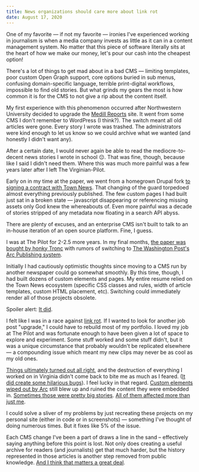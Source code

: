 ```yaml
---
title: News organizations should care more about link rot
date: August 17, 2020
---
```


One of my favorite — if not my favorite — ironies I've experienced working in journalism is when a media company invests as little as it can in a content management system. No matter that this piece of software literally sits at the heart of how we make our money, let's pour our cash into the cheapest option!

There's a lot of things to get mad about in a bad CMS — limiting templates, poor custom Open Graph support, core options buried in sub menus, confusing domain-specific language, terrible print-digital workflows, impossible to find old stories. But what grinds my gears the most is how common it is for the CMS to not give a rip about the content itself.

My first experience with this phenomenon occurred after Northwestern University decided to upgrade the [Medill Reports](https://news.medill.northwestern.edu/chicago/) site. It went from some CMS I don't remember to WordPress (I think?). The switch meant all old articles were gone. Every story I wrote was trashed. The administrators were kind enough to let us know so we could archive what we wanted (and honestly I didn't want any).

After a certain date, I would never again be able to read the mediocre-to-decent news stories I wrote in school 😔. That was fine, though, because like I said I didn't need them. Where this was much more painful was a few years later after I left The Virginian-Pilot.

Early on in my time at the paper, we went from a homegrown Drupal fork [to signing a contract with Town News](https://townnews.com/news_room/study-shows-that-townnews-coms-blox-cms-is-most-used-daily-newspaper-cms/article_d348b9a6-565f-11e5-9f65-b70fe7fc3b0c.html). That changing of the guard torpedoed almost everything previously published. The few custom pages I had built just sat in a broken state — javascript disappearing or referencing missing assets only God knew the whereabouts of. Even more painful was a decade of stories stripped of any metadata now floating in a search API abyss.

There are plenty of excuses, and an enterprise CMS isn't built to talk to an in-house iteration of an open source platform. Fine, I guess.

I was at The Pilot for 2-2.5 more years. In my final months, [the paper was bought by honky Tronc](https://www.pilotonline.com/business/article_27dff746-6336-11e8-ae3a-77e23727ceab.html) with rumors of switching to [The Washington Post's Arc Publishing system](https://www.arcpublishing.com/).

Initially I had cautiously optimistic thoughts since moving to a CMS run by another newspaper could go somewhat smoothly. By this time, though, I had built dozens of custom elements and pages. My entire resume relied on the Town News ecosystem (specific CSS classes and rules, width of article templates, custom HTML placement, etc). Switching could immediately render all of those projects obsolete.

Spoiler alert: [It did](https://www.pilotonline.com/weather/article_17edcd65-a754-5911-a399-bbd73ffdcbaa.html).

I felt like I was in a race against [link rot](https://en.wikipedia.org/wiki/Link_rot). If I wanted to look for another job post "upgrade," I could have to rebuild most of my portfolio. I loved my job at The Pilot and was fortunate enough to have been given a lot of space to explore and experiment. Some stuff worked and some stuff didn't, but it was a unique circumstance that probably wouldn't be replicated elsewhere — a compounding issue which meant my new clips may never be as cool as my old ones.

[Things ultimately turned out all right](https://twitter.com/williamhoup/status/1203089155707867136), and the destruction of everything I worked on in Virginia didn't come back to bite me as much as I feared. ([It did create some hilarious bugs](https://www.pilotonline.com/vp-user_67279c66-6225-11e5-8b26-10604b9ffe60-staff.html)). I feel lucky in that regard. [Custom elements wiped out by Arc](https://www.pilotonline.com/government/virginia/article_10789d91-69c8-5306-9c16-18fd602cc091.html) still blew up and ruined the content they were embedded in. [Sometimes those were pretty big stories](https://www.pilotonline.com/projects/jail-crisis/article_5ba8a112-974e-11e8-ba17-b734814f14db.html-2). [All of them affected more than just me](https://twitter.com/Mike_Hixenbaugh/status/1213183961935032320).

I could solve a sliver of my problems by just recreating these projects on my personal site (either in code or in screenshots) — something I've thought of doing numerous times. But it fixes like 5% of the issue.

Each CMS change I've been a part of draws a line in the sand – effectively saying anything before this point is lost. Not only does creating a useful archive for readers (and journalists) get that much harder, but the history represented in those articles is another step removed from public knowledge. [And I think that matters a great deal](https://www.cjr.org/tow_center_reports/the-dire-state-of-news-archiving-in-the-digital-age.php).
